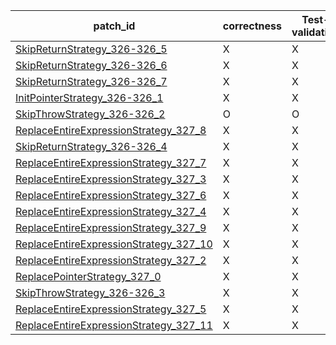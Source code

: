  | patch_id |correctness |Test-validation |NPEX-validation |
 |--- | --- | --- | --- | 
 | [SkipReturnStrategy_326-326_5](./patches/SkipReturnStrategy_326-326_5/patch.java#L324) | X | X | X | 
 | [SkipReturnStrategy_326-326_6](./patches/SkipReturnStrategy_326-326_6/patch.java#L324) | X | X | X | 
 | [SkipReturnStrategy_326-326_7](./patches/SkipReturnStrategy_326-326_7/patch.java#L324) | X | X | X | 
 | [InitPointerStrategy_326-326_1](./patches/InitPointerStrategy_326-326_1/patch.java#L324) | X | X | X | 
 | [SkipThrowStrategy_326-326_2](./patches/SkipThrowStrategy_326-326_2/patch.java#L324) | O | O | X | 
 | [ReplaceEntireExpressionStrategy_327_8](./patches/ReplaceEntireExpressionStrategy_327_8/patch.java#L324) | X | X | X | 
 | [SkipReturnStrategy_326-326_4](./patches/SkipReturnStrategy_326-326_4/patch.java#L324) | X | X | X | 
 | [ReplaceEntireExpressionStrategy_327_7](./patches/ReplaceEntireExpressionStrategy_327_7/patch.java#L324) | X | X | O | 
 | [ReplaceEntireExpressionStrategy_327_3](./patches/ReplaceEntireExpressionStrategy_327_3/patch.java#L324) | X | X | X | 
 | [ReplaceEntireExpressionStrategy_327_6](./patches/ReplaceEntireExpressionStrategy_327_6/patch.java#L324) | X | X | X | 
 | [ReplaceEntireExpressionStrategy_327_4](./patches/ReplaceEntireExpressionStrategy_327_4/patch.java#L324) | X | X | X | 
 | [ReplaceEntireExpressionStrategy_327_9](./patches/ReplaceEntireExpressionStrategy_327_9/patch.java#L324) | X | X | X | 
 | [ReplaceEntireExpressionStrategy_327_10](./patches/ReplaceEntireExpressionStrategy_327_10/patch.java#L324) | X | X | X | 
 | [ReplaceEntireExpressionStrategy_327_2](./patches/ReplaceEntireExpressionStrategy_327_2/patch.java#L324) | X | X | X | 
 | [ReplacePointerStrategy_327_0](./patches/ReplacePointerStrategy_327_0/patch.java#L324) | X | X | X | 
 | [SkipThrowStrategy_326-326_3](./patches/SkipThrowStrategy_326-326_3/patch.java#L324) | X | X | X | 
 | [ReplaceEntireExpressionStrategy_327_5](./patches/ReplaceEntireExpressionStrategy_327_5/patch.java#L324) | X | X | X | 
 | [ReplaceEntireExpressionStrategy_327_11](./patches/ReplaceEntireExpressionStrategy_327_11/patch.java#L324) | X | X | X | 

